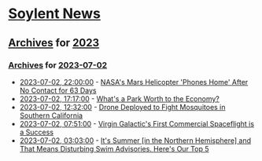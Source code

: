 # [Soylent News](../../../README.md)

## [Archives](../../index.md) for [2023](../index.md)

### [Archives](../../index.md) for [2023-07-02](index.md)

* [2023-07-02, 22:00:00](https://soylentnews.org/article.pl?sid=23/07/01/1441206&from=rss) - [NASA's Mars Helicopter 'Phones Home' After No Contact for 63 Days](https://soylentnews.org/article.pl?sid=23/07/01/1441206&from=rss)
* [2023-07-02, 17:17:00](https://soylentnews.org/article.pl?sid=23/07/01/1440205&from=rss) - [What's a Park Worth to the Economy?](https://soylentnews.org/article.pl?sid=23/07/01/1440205&from=rss)
* [2023-07-02, 12:32:00](https://soylentnews.org/article.pl?sid=23/07/01/0346222&from=rss) - [Drone Deployed to Fight Mosquitoes in Southern California](https://soylentnews.org/article.pl?sid=23/07/01/0346222&from=rss)
* [2023-07-02, 07:51:00](https://soylentnews.org/article.pl?sid=23/07/01/0252227&from=rss) - [Virgin Galactic's First Commercial Spaceflight is a Success](https://soylentnews.org/article.pl?sid=23/07/01/0252227&from=rss)
* [2023-07-02, 03:03:00](https://soylentnews.org/article.pl?sid=23/07/01/0244250&from=rss) - [It's Summer [in the Northern Hemisphere] and That Means Disturbing Swim Advisories. Here's Our Top 5](https://soylentnews.org/article.pl?sid=23/07/01/0244250&from=rss)
